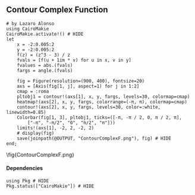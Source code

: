 <!--This file was generated, do not modify it.-->
## Contour Complex Function

````julia:ex1
# by Lazaro Alonso
using CairoMakie
CairoMakie.activate!() # HIDE
let
    x = -2:0.005:2
    y = -2:0.005:2
    f(z) = (z^3 - 3) / z
    fvals = [f(u + 1im * v) for u in x, v in y]
    fvalues = abs.(fvals)
    fargs = angle.(fvals)

    fig = Figure(resolution=(900, 400), fontsize=20)
    axs = [Axis(fig[1, j], aspect=1) for j in 1:2]
    cmap = :roma
    pltobj1 = contour!(axs[1], x, y, fargs, levels=30, colormap=cmap)
    heatmap!(axs[2], x, y, fargs, colorrange=(-π, π), colormap=cmap)
    contour!(axs[2], x, y, fargs, levels=30, color=:white, linewidth=0.85)
    Colorbar(fig[1, 3], pltobj1, ticks=([-π, -π / 2, 0, π / 2, π],
        ["-π", "-π/2", "0", "π/2", "π"]))
    limits!(axs[1], -2, 2, -2, 2)
    # display(fig)
    save(joinpath(@OUTPUT, "ContourComplexF.png"), fig) # HIDE
end;
````

\fig{ContourComplexF.png}

#### Dependencies

````julia:ex2
using Pkg # HIDE
Pkg.status(["CairoMakie"]) # HIDE
````

